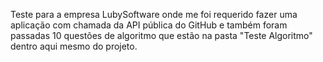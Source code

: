 Teste para a empresa LubySoftware onde me foi requerido fazer uma aplicação com
chamada da API pública do GitHub e também foram passadas 10 questões de algoritmo
que estão na pasta "Teste Algoritmo" dentro aqui mesmo do projeto.
